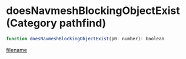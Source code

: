 # doesNavmeshBlockingObjectExist (Category pathfind)

```js
function doesNavmeshBlockingObjectExist(p0: number): boolean
```

[filename](doesNavmeshBlockingObjectExist_m.md ':include')